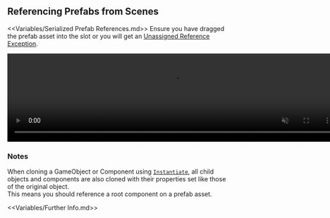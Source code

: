 ## Referencing Prefabs from Scenes
<<Variables/Serialized Prefab References.md>>
Ensure you have dragged the prefab asset into the slot or you will get an [Unassigned Reference Exception](../../Common%20Errors/Runtime%20Exceptions/UnassignedReferenceException.md).  

<video width="750" height="200" autoplay loop muted><source type="video/webm" src="https://help.vertx.xyz/Video/prefab-references.webm"></video>

### Notes
When cloning a GameObject or Component using [`Instantiate`](https://docs.unity3d.com/ScriptReference/Object.Instantiate.html), all child objects and components are also cloned with their properties set like those of the original object.  
This means you should reference a root component on a prefab asset.  

<<Variables/Further Info.md>>